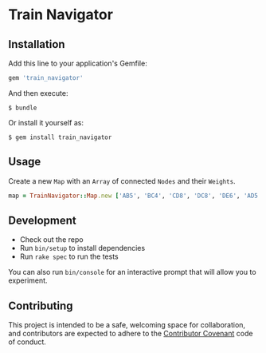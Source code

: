 # Train Navigator

## Installation

Add this line to your application's Gemfile:

```ruby
gem 'train_navigator'
```

And then execute:

    $ bundle

Or install it yourself as:

    $ gem install train_navigator

## Usage

Create a new `Map` with an `Array` of connected `Nodes` and their `Weights`.

```ruby
map = TrainNavigator::Map.new ['AB5', 'BC4', 'CD8', 'DC8', 'DE6', 'AD5', 'CE2', 'EB3', 'AE7']
```

## Development

- Check out the repo
- Run `bin/setup` to install dependencies
- Run `rake spec` to run the tests

You can also run `bin/console` for an interactive prompt that will allow you to experiment.

## Contributing

This project is intended to be a safe, welcoming space for collaboration, and contributors are expected to adhere to the [Contributor Covenant](http://contributor-covenant.org) code of conduct.
